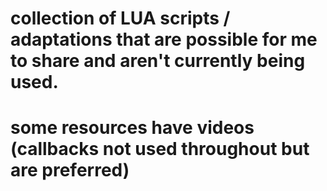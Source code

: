 # collection of LUA scripts / adaptations that are possible for me to share and aren't currently being used.

# some resources have videos (callbacks not used throughout but are preferred)
